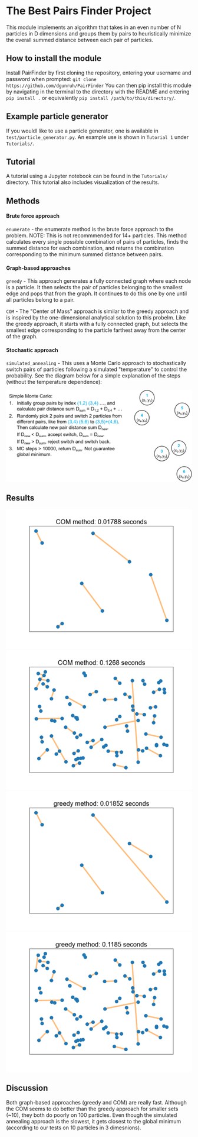 # The Best Pairs Finder Project

This module implements an algorithm that takes in an even number of N particles in D dimensions and groups them by pairs to heuristically minimize the overall summed distance between each pair of particles.

## How to install the module

Install PairFinder by first cloning the repository, entering your username and password when prompted:
`git clone https://github.com/dgunruh/PairFinder`
You can then pip install this module by navigating in the terminal to the directory with the README and entering
`pip install .`
or equivalently `pip install /path/to/this/directory/`.

## Example particle generator

If you wouldl like to use a particle generator, one is available in `test/particle_generator.py`. An example use is shown in `Tutorial 1` under `Tutorials/`.

## Tutorial

A tutorial using a Jupyter notebook can be found in the `Tutorials/` directory. This tutorial also includes visualization of the results.

## Methods

#### Brute force approach

`enumerate` - the enumerate method is the brute force approach to the problem. NOTE: This is not recommmended for 14+ particles. This method calculates every single possible combination of pairs of particles, finds the summed distance for each combination, and returns the combination corresponding to the minimum summed distance between pairs.

#### Graph-based approaches

`greedy` - This approach generates a fully connected graph where each node is a particle. It then selects the pair of particles belonging to the smallest edge and pops that from the graph. It continues to do this one by one until all particles belong to a pair.

`COM` - The "Center of Mass" approach is similar to the greedy approach and is inspired by the one-dimensional analytical solution to this probelm. Like the greedy approach, it starts with a fully connected graph, but selects the smallest edge corresponding to the particle farthest away from the center of the graph.

#### Stochastic approach

`simulated_annealing` - This uses a Monte Carlo approach to stochastically switch pairs of particles following a simulated "temperature" to control the probability. See the diagram below for a simple explanation of the steps (without the temperature dependence):

![simple_monte_carlo](Figures/simple_monte_carlo.png)

## Results

![COM_10_particles](Figures/COM_10_particles.png)
![COM_100_particles](Figures/COM_100_particles.png)
![greedy_10_particles](Figures/greedy_10_particles.png)
![greedy_100_particles](Figures/greedy_100_particles.png)

## Discussion

Both graph-based approaches (greedy and COM) are really fast. Although the COM seems to do better than the greedy approach for smaller sets (~10), they both do poorly on 100 particles. Even though the simulated annealing approach is the slowest, it gets closest to the global minimum (according to our tests on 10 particles in 3 dimesnions).
